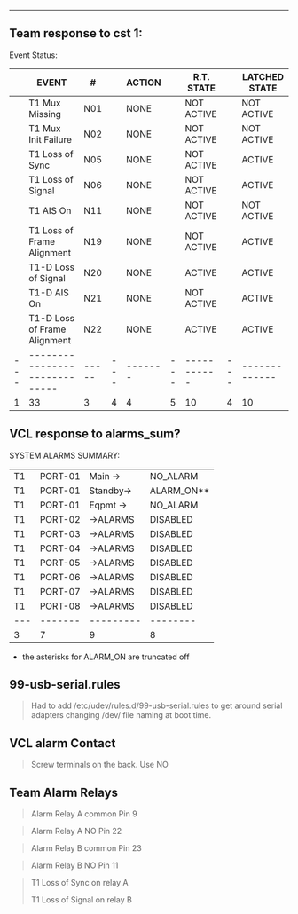 ****
## Team response to cst 1:

Event Status:

|   |          EVENT              |   # |   |ACTION |   | R.T. STATE|   |LATCHED STATE|
|---|-----------------------------|-----|---|-------|---|-----------|---|-------------|
|   |T1 Mux Missing               |  N01|   | NONE  |   | NOT ACTIVE|   | NOT ACTIVE  |
|   |T1 Mux Init Failure          |  N02|   | NONE  |   | NOT ACTIVE|   | NOT ACTIVE  |
|   |T1 Loss of Sync              |  N05|   | NONE  |   | NOT ACTIVE|   | ACTIVE      |
|   |T1 Loss of Signal            |  N06|   | NONE  |   | NOT ACTIVE|   | ACTIVE      |
|   |T1 AIS On                    |  N11|   | NONE  |   | NOT ACTIVE|   | NOT ACTIVE  |
|   |T1 Loss of Frame Alignment   |  N19|   | NONE  |   | NOT ACTIVE|   | ACTIVE      |
|   |T1-D Loss of Signal          |  N20|   | NONE  |   | ACTIVE    |   | ACTIVE      |
|   |T1-D AIS On                  |  N21|   | NONE  |   | NOT ACTIVE|   | ACTIVE      |
|   |T1-D Loss of Frame Alignment |  N22|   | NONE  |   | ACTIVE    |   | ACTIVE      |
|---|-----------------------------|-----|---|-------|---|-----------|---|-------------|
| 1 | 33                          | 3   | 4 |    4  | 5 |  10       | 4 | 10          |

## VCL response to alarms_sum?

 SYSTEM ALARMS SUMMARY:
 
|    |       |         |        |
|----|-------|---------|--------|
|T1 |PORT-01|Main   ->|NO_ALARM|  
|T1 |PORT-01|Standby->|ALARM_ON**|
|T1 |PORT-01|Eqpmt  ->|NO_ALARM|  
|T1 |PORT-02|->ALARMS |DISABLED|
|T1 |PORT-03|->ALARMS |DISABLED|
|T1 |PORT-04|->ALARMS |DISABLED|
|T1 |PORT-05|->ALARMS |DISABLED|
|T1 |PORT-06|->ALARMS |DISABLED|
|T1 |PORT-07|->ALARMS |DISABLED|
|T1 |PORT-08|->ALARMS |DISABLED|
|---|-------|---------|--------|
| 3 |   7   |    9    |    8   |

+   the asterisks for ALARM_ON are truncated off

## 99-usb-serial.rules

>Had to add /etc/udev/rules.d/99-usb-serial.rules to get around serial adapters changing /dev/ file naming 
>at boot time. 

## VCL alarm Contact
>Screw terminals on the back. Use NO

## Team Alarm Relays
>Alarm Relay A common Pin 9

>Alarm Relay A NO Pin 22

>Alarm Relay B common Pin 23

>Alarm Relay B NO Pin 11

> T1 Loss of Sync on relay A
>
> T1 Loss of Signal on relay B

